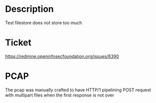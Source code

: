 # Description

Test filestore does not store too much

# Ticket

https://redmine.openinfosecfoundation.org/issues/6390

# PCAP

The pcap was manually crafted to have HTTP/1 pipelining POST request  with multipart files when the first response is not over
